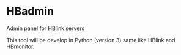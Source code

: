 # HBadmin
Admin panel for HBlink servers

This tool will be develop in Python (version 3) same like HBlink and HBmonitor.
